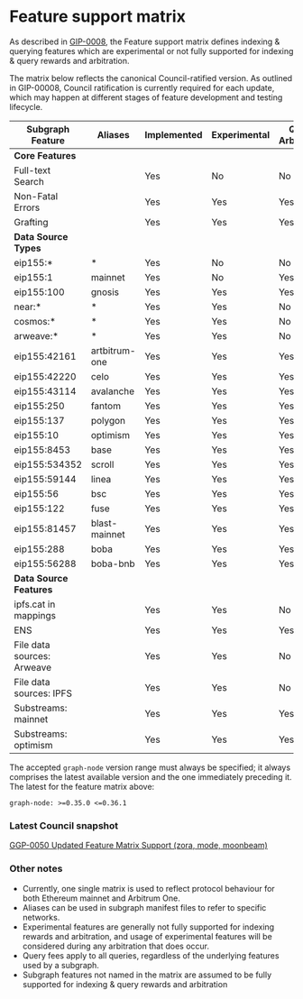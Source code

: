 # Feature support matrix

As described in [GIP-0008](https://snapshot.org/#/council.graphprotocol.eth/proposal/0xbdd884654a393620a7e8665b4289201b7542c3ee62becfad133e951b0c408444), the Feature support matrix defines indexing & querying features which are experimental or not fully supported for indexing & query rewards and arbitration.

The matrix below reflects the canonical Council-ratified version. As outlined in GIP-00008, Council ratification is currently required for each update, which may happen at different stages of feature development and testing lifecycle.

| Subgraph Feature           | Aliases       | Implemented | Experimental | Query Arbitration | Indexing Arbitration | Indexing Rewards |
| -------------------------- | ------------- | ----------- | ------------ | ----------------- | -------------------- | ---------------- |
| **Core Features**          |               |             |              |                   |                      |                  |
| Full-text Search           |               | Yes         | No           | No                | Yes                  | Yes              |
| Non-Fatal Errors           |               | Yes         | Yes          | Yes               | Yes                  | Yes              |
| Grafting                   |               | Yes         | Yes          | Yes               | Yes                  | Yes              |
| **Data Source Types**      |               |             |              |                   |                      |                  |
| eip155:\*                  | \*            | Yes         | No           | No                | No                   | No               |
| eip155:1                   | mainnet       | Yes         | No           | Yes               | Yes                  | Yes              |
| eip155:100                 | gnosis        | Yes         | Yes          | Yes               | Yes                  | Yes              |
| near:\*                    | \*            | Yes         | Yes          | No                | No                   | No               |
| cosmos:\*                  | \*            | Yes         | Yes          | No                | No                   | No               |
| arweave:\*                 | \*            | Yes         | Yes          | No                | No                   | No               |
| eip155:42161               | artbitrum-one | Yes         | Yes          | Yes               | Yes                  | Yes              |
| eip155:42220               | celo          | Yes         | Yes          | Yes               | Yes                  | Yes              |
| eip155:43114               | avalanche     | Yes         | Yes          | Yes               | Yes                  | Yes              |
| eip155:250                 | fantom        | Yes         | Yes          | Yes               | Yes                  | Yes              |
| eip155:137                 | polygon       | Yes         | Yes          | Yes               | Yes                  | Yes              |
| eip155:10                  | optimism      | Yes         | Yes          | Yes               | Yes                  | Yes              |
| eip155:8453                | base          | Yes         | Yes          | Yes               | Yes                  | Yes              |
| eip155:534352              | scroll        | Yes         | Yes          | Yes               | Yes                  | Yes              |
| eip155:59144               | linea         | Yes         | Yes          | Yes               | Yes                  | Yes              |
| eip155:56                  | bsc           | Yes         | Yes          | Yes               | Yes                  | Yes              |
| eip155:122                 | fuse          | Yes         | Yes          | Yes               | Yes                  | Yes              |
| eip155:81457               | blast-mainnet | Yes         | Yes          | Yes               | Yes                  | Yes              |
| eip155:288                 | boba          | Yes         | Yes          | Yes               | Yes                  | Yes              |
| eip155:56288               | boba-bnb      | Yes         | Yes          | Yes               | Yes                  | Yes              |
| **Data Source Features**   |               |             |              |                   |                      |                  |
| ipfs.cat in mappings       |               | Yes         | Yes          | No                | No                   | No               |
| ENS                        |               | Yes         | Yes          | Yes               | Yes                  | Yes              |
| File data sources: Arweave |               | Yes         | Yes          | No                | Yes                  | Yes              |
| File data sources: IPFS    |               | Yes         | Yes          | No                | Yes                  | Yes              |
| Substreams: mainnet        |               | Yes         | Yes          | Yes               | Yes                  | Yes              |
| Substreams: optimism       |               | Yes         | Yes          | Yes               | Yes                  | Yes              |

The accepted `graph-node` version range must always be specified; it always comprises the latest available version and the one immediately preceding it.
The latest for the feature matrix above:

```
graph-node: >=0.35.0 <=0.36.1
```

### Latest Council snapshot

[GGP-0050 Updated Feature Matrix Support (zora, mode, moonbeam)](https://snapshot.org/#/s:council.graphprotocol.eth/proposal/0x7c1b0eaa299a24ba23f76d86d85b903ac8e8457db3656531e7bd5cee80c20146)

### Other notes

- Currently, one single matrix is used to reflect protocol behaviour for both Ethereum mainnet and Arbitrum One.
- Aliases can be used in subgraph manifest files to refer to specific networks.
- Experimental features are generally not fully supported for indexing rewards and arbitration, and usage of experimental features will be considered during any arbitration that does occur.
- Query fees apply to all queries, regardless of the underlying features used by a subgraph.
- Subgraph features not named in the matrix are assumed to be fully supported for indexing & query rewards and arbitration
